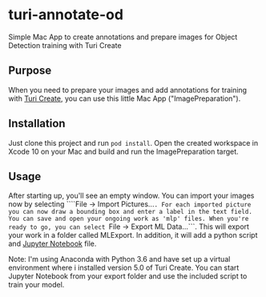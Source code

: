 # turi-annotate-od
Simple Mac App to create annotations and prepare images for Object Detection training with Turi Create

Purpose
--------------

When you need to prepare your images and add annotations for training with [Turi Create](https://github.com/apple/turicreate), you can use this little Mac App ("ImagePreparation").

## Installation

Just clone this project and run ```pod install```.
Open the created workspace in Xcode 10 on your Mac and build and run the ImagePreparation target.

## Usage

After starting up, you'll see an empty window. You can import your images now by selecting ````File -> Import Pictures...```.
For each imported picture you can now draw a bounding box and enter a label in the text field. You can save and open your ongoing work
as 'mlp' files. When you're ready to go, you can select ```File -> Export ML Data...```. 
This will export your work in a folder called MLExport. In addition, it will add a python script and [Jupyter Notebook](http://jupyter.org) file.

Note: I'm using Anaconda with Python 3.6 and have set up a virtual environment where i installed version 5.0 of Turi Create. You can 
start Jupyter Notebook from your export folder and use the included script to train your model.

